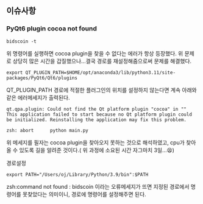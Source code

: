 ## 이슈사항

### PyQt6 plugin cocoa not found

~~~unix
bidscoin -t
~~~

위 명령어를 실행하면 cocoa plugin을 찾을 수 없다는 에러가 항상 등장했다. 위 문제로 상당히 많은 시간을 갑질했으나...결국 경로를 재설정해줌으로써 문제를 해결했다.

~~~unix
export QT_PLUGIN_PATH=$HOME/opt/anaconda3/lib/python3.11/site-packages/PyQt6/Qt6/plugins
~~~

QT_PLUGIN_PATH 경로에 적절한 플러그인의 위치를 설정하지 않는다면 계속 아래와 같은 에러메세지가 출력된다.

~~~unix
qt.qpa.plugin: Could not find the Qt platform plugin "cocoa" in ""
This application failed to start because no Qt platform plugin could be initialized. Reinstalling the application may fix this problem.

zsh: abort      python main.py
~~~

위 메세지를 필자는 cocoa plugin을 찾아오지 못하는 것으로 해석하였고, cpu가 찾아올 수 있도록 길을 알려준 것이다.( 위 과정에 소요된 시간 자그마치 3일...😫)

경로설정

~~~unix
export PATH="/Users/oj/Library/Python/3.9/bin":$PATH    
~~~
zsh:command not found : bidscoin 이라는 오류메세지가 뜨면 지정된 경로에서 명령어를 못찾았다는 의미이니, 경로에 명령어를 설정해주면 된다.
















